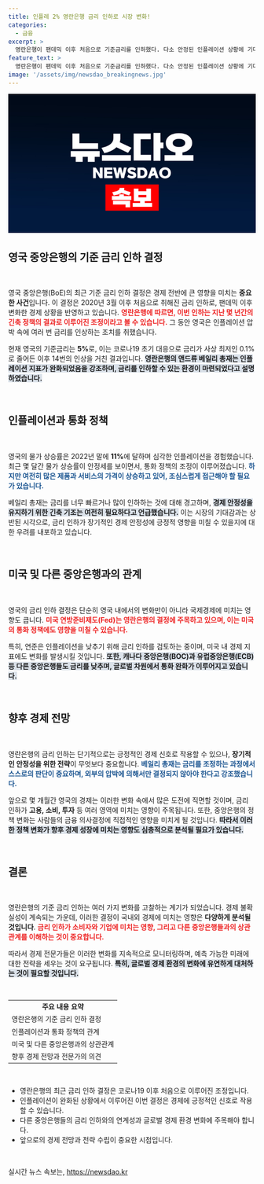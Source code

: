 ```yaml
---
title: 인플레 2% 영란은행 금리 인하로 시장 변화!
categories:
  - 금융
excerpt: >
  영란은행이 팬데믹 이후 처음으로 기준금리를 인하했다. 다소 안정된 인플레이션 상황에 기대감이 높아지지만, 금리를 서둘러 낮추지 않겠다는 총재의 경고도 담겨 있다. 금리 인하가 글로벌 경제에 미치는 영향에 관심이 쏠리고 있다.
feature_text: >
  영란은행이 팬데믹 이후 처음으로 기준금리를 인하했다. 다소 안정된 인플레이션 상황에 기대감이 높아지지만, 금리를 서둘러 낮추지 않겠다는 총재의 경고도 담겨 있다. 금리 인하가 글로벌 경제에 미치는 영향에 관심이 쏠리고 있다.
image: '/assets/img/newsdao_breakingnews.jpg'
---
```


<p><img src="/assets/img/newsdao_breakingnews.jpg" alt="cryptoinkorea 속보" /></p>

<h2 data-ke-size="size26">영국 중앙은행의 기준 금리 인하 결정</h2>

<p data-ke-size="size16">&nbsp;</p>

<p>영국 중앙은행(BoE)의 최근 기준 금리 인하 결정은 경제 전반에 큰 영향을 미치는 <strong>중요한 사건</strong>입니다. 이 결정은 2020년 3월 이후 처음으로 취해진 금리 인하로, 팬데믹 이후 변화한 경제 상황을 반영하고 있습니다. <b><span style="color: #ee2323;">영란은행에 따르면, 이번 인하는 지난 몇 년간의 긴축 정책의 결과로 이루어진 조정이라고 볼 수 있습니다.</span></b> 그 동안 영국은 인플레이션 압박 속에 여러 번 금리를 인상하는 조치를 취했습니다. </p>

<p>현재 영국의 기준금리는 <strong>5%</strong>로, 이는 코로나19 초기 대응으로 금리가 사상 최저인 0.1%로 줄어든 이후 14번의 인상을 거친 결과입니다. <b><span style="background-color: #21538527;">영란은행의 앤드류 베일리 총재는 인플레이션 지표가 완화되었음을 강조하며, 금리를 인하할 수 있는 환경이 마련되었다고 설명하였습니다.</span></b></p>

<p data-ke-size="size16">&nbsp;</p>

<h2 data-ke-size="size26">인플레이션과 통화 정책</h2>

<p data-ke-size="size16">&nbsp;</p>

<p>영국의 물가 상승률은 2022년 말에 <strong>11%</strong>에 달하며 심각한 인플레이션을 경험했습니다. 최근 몇 달간 물가 상승률이 안정세를 보이면서, 통화 정책의 조정이 이루어졌습니다. <b><span style="color: #1a5490;">하지만 여전히 많은 제품과 서비스의 가격이 상승하고 있어, 조심스럽게 접근해야 할 필요가 있습니다.</span></b> </p>

<p>베일리 총재는 금리를 너무 빠르거나 많이 인하하는 것에 대해 경고하며, <b><span style="background-color: #21538527;">경제 안정성을 유지하기 위한 긴축 기조는 여전히 필요하다고 언급했습니다.</span></b> 이는 시장의 기대감과는 상반된 시각으로, 금리 인하가 장기적인 경제 안정성에 긍정적 영향을 미칠 수 있을지에 대한 우려를 내포하고 있습니다.</p>

<p data-ke-size="size16">&nbsp;</p>

<h2 data-ke-size="size26">미국 및 다른 중앙은행과의 관계</h2>

<p data-ke-size="size16">&nbsp;</p>

<p>영국의 금리 인하 결정은 단순히 영국 내에서의 변화만이 아니라 국제경제에 미치는 영향도 큽니다. <b><span style="color: #ee2323;">미국 연방준비제도(Fed)는 영란은행의 결정에 주목하고 있으며, 이는 미국의 통화 정책에도 영향을 미칠 수 있습니다.</span></b> </p>

<p>특히, 연준은 인플레이션을 낮추기 위해 금리 인하를 검토하는 중이며, 미국 내 경제 지표에도 변화를 발생시킬 것입니다. <b><span style="background-color: #21538527;">또한, 캐나다 중앙은행(BOC)과 유럽중앙은행(ECB) 등 다른 중앙은행들도 금리를 낮추며, 글로벌 차원에서 통화 완화가 이루어지고 있습니다.</span></b></p>

<p data-ke-size="size16">&nbsp;</p>

<h2 data-ke-size="size26">향후 경제 전망</h2>

<p data-ke-size="size16">&nbsp;</p>

<p>영란은행의 금리 인하는 단기적으로는 긍정적인 경제 신호로 작용할 수 있으나, <strong>장기적인 안정성을 위한 전략</strong>이 무엇보다 중요합니다. <b><span style="color: #1a5490;">베일리 총재는 금리를 조정하는 과정에서 스스로의 판단이 중요하며, 외부의 압박에 의해서만 결정되지 않아야 한다고 강조했습니다.</span></b> </p>

<p>앞으로 몇 개월간 영국의 경제는 이러한 변화 속에서 많은 도전에 직면할 것이며, 금리 인하가 <strong>고용, 소비, 투자</strong> 등 여러 영역에 미치는 영향이 주목됩니다. 또한, 중앙은행의 정책 변화는 사람들의 금융 의사결정에 직접적인 영향을 미치게 될 것입니다. <b><span style="background-color: #21538527;">따라서 이러한 정책 변화가 향후 경제 성장에 미치는 영향도 심층적으로 분석될 필요가 있습니다.</span></b></p>

<p data-ke-size="size16">&nbsp;</p>

<h2 data-ke-size="size26">결론</h2>

<p data-ke-size="size16">&nbsp;</p>

<p>영란은행의 기준 금리 인하는 여러 가지 변화를 고찰하는 계기가 되었습니다. 경제 불확실성이 계속되는 가운데, 이러한 결정이 국내외 경제에 미치는 영향은 <strong>다양하게 분석될 것입니다</strong>. <b><span style="color: #ee2323;">금리 인하가 소비자와 기업에 미치는 영향, 그리고 다른 중앙은행들과의 상관관계를 이해하는 것이 중요합니다.</span></b> </p>

<p>따라서 경제 전문가들은 이러한 변화를 지속적으로 모니터링하며, 예측 가능한 미래에 대한 전략을 세우는 것이 요구됩니다. <b><span style="background-color: #21538527;">특히, 글로벌 경제 환경의 변화에 유연하게 대처하는 것이 필요할 것입니다.</span></b> </p>

<p data-ke-size="size16">&nbsp;</p>

<table style="width: 100%; border-collapse: collapse;">
<tr>
<td style="text-align: center; height: 17px;"><b>주요 내용 요약</b></td>
</tr>
<tr>
<td>영란은행의 기준 금리 인하 결정</td>
</tr>
<tr>
<td>인플레이션과 통화 정책의 관계</td>
</tr>
<tr>
<td>미국 및 다른 중앙은행과의 상관관계</td>
</tr>
<tr>
<td>향후 경제 전망과 전문가의 의견</td>
</tr>
</table>

<p data-ke-size="size16">&nbsp;</p>

<ul>
<li>영란은행의 최근 금리 인하 결정은 코로나19 이후 처음으로 이루어진 조정입니다.</li>
<li>인플레이션이 완화된 상황에서 이루어진 이번 결정은 경제에 긍정적인 신호로 작용할 수 있습니다.</li>
<li>다른 중앙은행들의 금리 인하와의 연계성과 글로벌 경제 환경 변화에 주목해야 합니다.</li>
<li>앞으로의 경제 전망과 전략 수립이 중요한 시점입니다.</li>
</ul>

<p data-ke-size="size16">&nbsp;</p>
실시간 뉴스 속보는, <a href="https://newsdao.kr" rel="dofollow">https://newsdao.kr</a>



